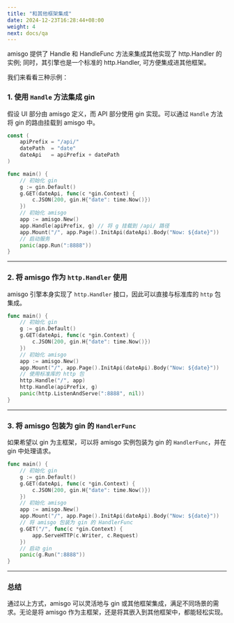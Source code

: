 ```yaml
---
title: "和其他框架集成"
date: 2024-12-23T16:28:44+08:00
weight: 4
next: docs/qa
---
```


amisgo 提供了 Handle 和 HandleFunc 方法来集成其他实现了 http.Handler 的实例; 同时，其引擎也是一个标准的 http.Handler, 可方便集成进其他框架。

我们来看看三种示例：

### 1. 使用 `Handle` 方法集成 gin

假设 UI 部分由 amisgo 定义，而 API 部分使用 gin 实现。可以通过 `Handle` 方法将 gin 的路由挂载到 amisgo 中。

```go {base_url=".",filename="amisgo/main.go"} 
const (
	apiPrefix = "/api/"
	datePath  = "date"
	dateApi   = apiPrefix + datePath
)

func main() {
	// 初始化 gin
	g := gin.Default()
	g.GET(dateApi, func(c *gin.Context) {
		c.JSON(200, gin.H{"date": time.Now()})
	})
	// 初始化 amisgo
	app := amisgo.New()
	app.Handle(apiPrefix, g) // 将 g 挂载到 /api/ 路径
	app.Mount("/", app.Page().InitApi(dateApi).Body("Now: ${date}"))
	// 启动服务
	panic(app.Run(":8888"))
}
```

---

### 2. 将 amisgo 作为 `http.Handler` 使用

amisgo 引擎本身实现了 `http.Handler` 接口，因此可以直接与标准库的 `http` 包集成。

```go {base_url=".",filename="standard-lib/main.go"} 
func main() {
	// 初始化 gin
	g := gin.Default()
	g.GET(dateApi, func(c *gin.Context) {
		c.JSON(200, gin.H{"date": time.Now()})
	})
	// 初始化 amisgo
	app := amisgo.New()
	app.Mount("/", app.Page().InitApi(dateApi).Body("Now: ${date}"))
	// 使用标准库的 http 包
	http.Handle("/", app)
	http.Handle(apiPrefix, g)
	panic(http.ListenAndServe(":8888", nil))
}
```

---

### 3. 将 amisgo 包装为 gin 的 `HandlerFunc`

如果希望以 gin 为主框架，可以将 amisgo 实例包装为 gin 的 `HandlerFunc`，并在 gin 中处理请求。

```go {base_url=".",filename="gin/main.go"} 
func main() {
	// 初始化 gin
	g := gin.Default()
	g.GET(dateApi, func(c *gin.Context) {
		c.JSON(200, gin.H{"date": time.Now()})
	})
	// 初始化 amisgo
	app := amisgo.New()
	app.Mount("/", app.Page().InitApi(dateApi).Body("Now: ${date}"))
	// 将 amisgo 包装为 gin 的 HandlerFunc
	g.GET("/", func(c *gin.Context) {
		app.ServeHTTP(c.Writer, c.Request)
	})
	// 启动 gin
	panic(g.Run(":8888"))
}
```

---

### 总结

通过以上方式，amisgo 可以灵活地与 gin 或其他框架集成，满足不同场景的需求。无论是将 amisgo 作为主框架，还是将其嵌入到其他框架中，都能轻松实现。
